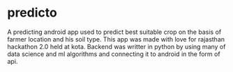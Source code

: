 # predicto
A predicting android app used to predict best suitable crop on the basis of farmer location and his soil type. This app was made with love for rajasthan hackathon 2.0 held at kota.
Backend was writter in python by using many of data science and ml algorithms and connecting it to android in the form of api.
